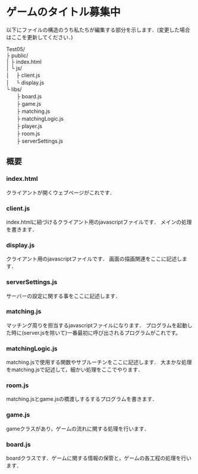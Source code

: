 # ゲームのタイトル募集中
以下にファイルの構造のうち私たちが編集する部分を示します．(変更した場合はここを更新してください．)

Test05/  
 ├ public/  
 │    ├ index.html  
 │    └ js/<br>
 │　 ├ client.js  
 │　 └ display.js  
 └ libs/  
　　├ board.js  
　　├ game.js  
　　├ matching.js  
　　├ matchingLogic.js  
　　├ player.js  
　　├ room.js  
　　├ serverSettings.js  

## 概要

### index.html
クライアントが開くウェブページがこれです．

### client.js
index.htmlに紐づけるクライアント用のjavascriptファイルです．
メインの処理を書きます．

### display.js
クライアント用のjavascriptファイルです．
画面の描画関連をここに記述します．

### serverSettings.js
サーバーの設定に関する事をここに記述します．

### matching.js
マッチング周りを担当するjavascriptファイルになります．
プログラムを起動した時に(server.jsを除いて)一番最初に呼び出されるプログラムがこれです。

### matchingLogic.js
matching.jsで使用する関数やサブルーチンをここに記述します．
大まかな処理をmatching.jsで記述して，細かい処理をここでやります．

### room.js
matching.jsとgame.jsの橋渡しするするプログラムを書きます．

### game.js
gameクラスがあり，ゲームの流れに関する処理を行います．

### board.js
boardクラスです．ゲームに関する情報の保管と，ゲームの各工程の処理を行います．
